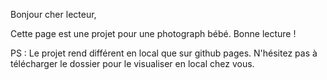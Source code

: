 Bonjour cher lecteur,

Cette page est une projet pour une photograph bébé.
Bonne lecture !

PS : Le projet rend différent en local que sur github pages. N'hésitez pas à télécharger le dossier pour le visualiser en local chez vous.
